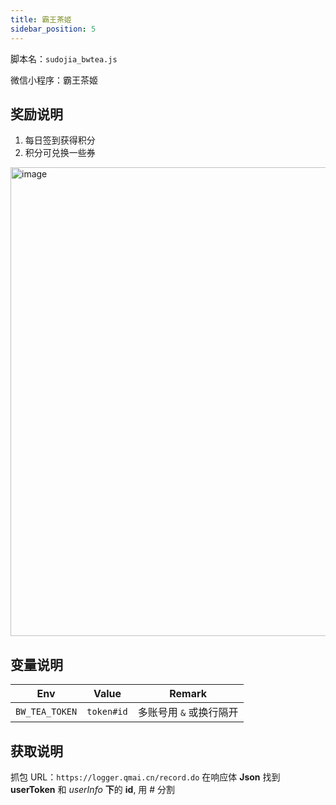 ```yaml
---
title: 霸王茶姬
sidebar_position: 5
---
```


脚本名：`sudojia_bwtea.js`

微信小程序：霸王茶姬

## 奖励说明

1. 每日签到获得积分
2. 积分可兑换一些券

<img src="https://pic.rmb.bdstatic.com/bjh/240723/08227fa97b307ef33897b4aaafbfb2f5969.png" alt="image" height="750"/>

## 变量说明

|      Env       |   Value    |         Remark          |
| :------------: | :--------: | :---------------------: |
| `BW_TEA_TOKEN` | `token#id` | 多账号用 `&` 或换行隔开 |

## 获取说明

抓包 URL：`https://logger.qmai.cn/record.do` 在响应体 **Json** 找到 **userToken** 和 *userInfo* **下**的 **id**, 用 # 分割
